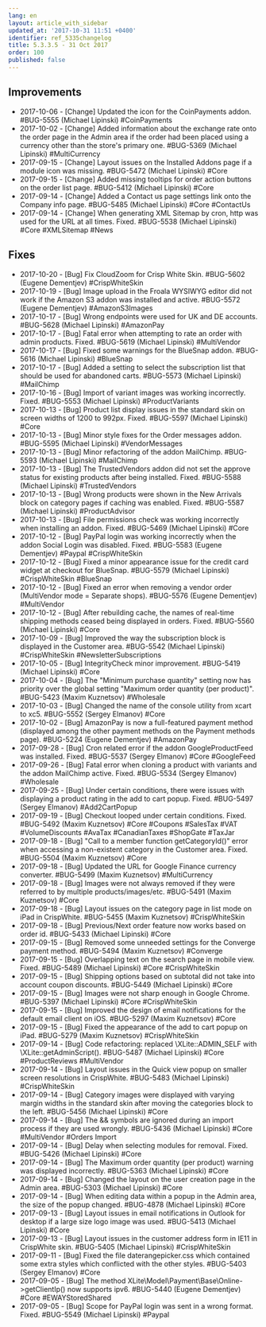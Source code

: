 ```yaml
---
lang: en
layout: article_with_sidebar
updated_at: '2017-10-31 11:51 +0400'
identifier: ref_5335changelog
title: 5.3.3.5 - 31 Oct 2017
order: 100
published: false
---
```

## Improvements
* 2017-10-06 - [Change] Updated the icon for the CoinPayments addon. #BUG-5555 (Michael Lipinski) #CoinPayments
* 2017-10-02 - [Change] Added information about the exchange rate onto the order page in the Admin area if the order had been placed using a currency other than the store's primary one. #BUG-5369 (Michael Lipinski) #MultiCurrency
* 2017-09-15 - [Change] Layout issues on the Installed Addons page if a module icon was missing. #BUG-5472 (Michael Lipinski) #Core
* 2017-09-15 - [Change] Added missing tooltips for order action buttons on the order list page. #BUG-5412 (Michael Lipinski) #Core
* 2017-09-14 - [Change] Added a Contact us page settings link onto the Company info page. #BUG-5485 (Michael Lipinski) #Core #ContactUs
* 2017-09-14 - [Change] When generating XML Sitemap by cron, http was used for the URL at all times. Fixed. #BUG-5538 (Michael Lipinski) #Core #XMLSitemap #News

## Fixes
* 2017-10-20 - [Bug] Fix CloudZoom for Crisp White Skin. #BUG-5602 (Eugene Dementjev) #CrispWhiteSkin
* 2017-10-19 - [Bug] Image upload in the Froala WYSIWYG editor did not work if the Amazon S3 addon was installed and active. #BUG-5572 (Eugene Dementjev) #AmazonS3Images
* 2017-10-17 - [Bug] Wrong endpoints were used for UK and DE accounts. #BUG-5628 (Michael Lipinski) #AmazonPay
* 2017-10-17 - [Bug] Fatal error when attempting to rate an order with admin products. Fixed. #BUG-5619 (Michael Lipinski) #MultiVendor
* 2017-10-17 - [Bug] Fixed some warnings for the BlueSnap addon. #BUG-5616 (Michael Lipinski) #BlueSnap
* 2017-10-17 - [Bug] Added a setting to select the subscription list that should be used for abandoned carts. #BUG-5573 (Michael Lipinski) #MailChimp
* 2017-10-16 - [Bug] Import of variant images was working incorrectly. Fixed. #BUG-5553 (Michael Lipinski) #ProductVariants
* 2017-10-13 - [Bug] Product list display issues in the standard skin on screen widths of 1200 to 992px. Fixed. #BUG-5597 (Michael Lipinski) #Core
* 2017-10-13 - [Bug] Minor style fixes for the Order messages addon. #BUG-5595 (Michael Lipinski) #VendorMessages
* 2017-10-13 - [Bug] Minor refactoring of the addon MailChimp. #BUG-5593 (Michael Lipinski) #MailChimp
* 2017-10-13 - [Bug] The TrustedVendors addon did not set the approve status for existing products after being installed. Fixed. #BUG-5588 (Michael Lipinski) #TrustedVendors
* 2017-10-13 - [Bug] Wrong products were shown in the New Arrivals block on category pages if caching was enabled. Fixed. #BUG-5587 (Michael Lipinski) #ProductAdvisor
* 2017-10-13 - [Bug] File permissions check was working incorrectly when installing an addon. Fixed. #BUG-5469 (Michael Lipinski) #Core
* 2017-10-12 - [Bug] PayPal login was working incorrectly when the addon Social Login was disabled. Fixed. #BUG-5583 (Eugene Dementjev) #Paypal #CrispWhiteSkin
* 2017-10-12 - [Bug] Fixed a minor appearance issue for the credit card widget at checkout for BlueSnap. #BUG-5579 (Michael Lipinski) #CrispWhiteSkin #BlueSnap
* 2017-10-12 - [Bug] Fixed an error when removing a vendor order (MultiVendor mode = Separate shops). #BUG-5576 (Eugene Dementjev) #MultiVendor
* 2017-10-12 - [Bug] After rebuilding cache, the names of real-time shipping methods ceased being displayed in orders. Fixed. #BUG-5560 (Michael Lipinski) #Core
* 2017-10-09 - [Bug] Improved the way the subscription block is displayed in the Customer area. #BUG-5542 (Michael Lipinski) #CrispWhiteSkin #NewsletterSubscriptions
* 2017-10-05 - [Bug] IntegrityCheck minor improvement. #BUG-5419 (Michael Lipinski) #Core
* 2017-10-04 - [Bug] The "Minimum purchase quantity" setting now has priority over the global setting "Maximum order quantity (per product)". #BUG-5423 (Maxim Kuznetsov) #Wholesale
* 2017-10-03 - [Bug] Changed the name of the console utility from xcart to xc5. #BUG-5552 (Sergey Elmanov) #Core
* 2017-10-02 - [Bug] AmazonPay is now a full-featured payment method (displayed among the other payment methods on the Payment methods page). #BUG-5224 (Eugene Dementjev) #AmazonPay
* 2017-09-28 - [Bug] Cron related error if the addon GoogleProductFeed was installed. Fixed. #BUG-5537 (Sergey Elmanov) #Core #GoogleFeed
* 2017-09-26 - [Bug] Fatal error when cloning a product with variants and the addon MailChimp active. Fixed. #BUG-5534 (Sergey Elmanov) #Wholesale
* 2017-09-25 - [Bug] Under certain conditions, there were issues with displaying a product rating in the add to cart popup. Fixed. #BUG-5497 (Sergey Elmanov) #Add2CartPopup
* 2017-09-19 - [Bug] Checkout looped under certain conditions. Fixed. #BUG-5492 (Maxim Kuznetsov) #Core #Coupons #SalesTax #VAT #VolumeDiscounts #AvaTax #CanadianTaxes #ShopGate #TaxJar
* 2017-09-18 - [Bug] "Call to a member function getCategoryId()" error when accessing a non-existent category in the Customer area. Fixed. #BUG-5504 (Maxim Kuznetsov) #Core
* 2017-09-18 - [Bug] Updated the URL for Google Finance currency converter. #BUG-5499 (Maxim Kuznetsov) #MultiCurrency
* 2017-09-18 - [Bug] Images were not always removed if they were referred to by multiple products/images/etc. #BUG-5491 (Maxim Kuznetsov) #Core
* 2017-09-18 - [Bug] Layout issues on the category page in list mode on iPad in CrispWhite. #BUG-5455 (Maxim Kuznetsov) #CrispWhiteSkin
* 2017-09-18 - [Bug] Previous/Next order feature now works based on order id. #BUG-5433 (Michael Lipinski) #Core
* 2017-09-15 - [Bug] Removed some unneeded settings for the Converge payment method. #BUG-5494 (Maxim Kuznetsov) #Converge
* 2017-09-15 - [Bug] Overlapping text on the search page in mobile view. Fixed. #BUG-5489 (Michael Lipinski) #Core #CrispWhiteSkin
* 2017-09-15 - [Bug] Shipping options based on subtotal did not take into account coupon discounts. #BUG-5449 (Michael Lipinski) #Core
* 2017-09-15 - [Bug] Images were not sharp enough in Google Chrome. #BUG-5397 (Michael Lipinski) #Core #CrispWhiteSkin
* 2017-09-15 - [Bug] Improved the design of email notifications  for the default email client on iOS. #BUG-5297 (Maxim Kuznetsov) #Core
* 2017-09-15 - [Bug] Fixed the appearance of the add to cart popup on iPad. #BUG-5279 (Maxim Kuznetsov) #CrispWhiteSkin
* 2017-09-14 - [Bug] Code refactoring: replaced \XLite::ADMIN_SELF with \XLite::getAdminScript(). #BUG-5487 (Michael Lipinski) #Core #ProductReviews #MultiVendor
* 2017-09-14 - [Bug] Layout issues in the Quick view popup on smaller screen resolutions in CrispWhite. #BUG-5483 (Michael Lipinski) #CrispWhiteSkin
* 2017-09-14 - [Bug] Category images were displayed with varying margin widths in the standard skin after moving the categories block to the left. #BUG-5456 (Michael Lipinski) #Core
* 2017-09-14 - [Bug] The && symbols are ignored during an import process if they are used wrongly. #BUG-5436 (Michael Lipinski) #Core #MultiVendor #Orders Import
* 2017-09-14 - [Bug] Delay when selecting modules for removal. Fixed. #BUG-5426 (Michael Lipinski) #Core
* 2017-09-14 - [Bug] The Maximum order quantity (per product) warning was displayed incorrectly. #BUG-5363 (Michael Lipinski) #Core
* 2017-09-14 - [Bug] Changed the layout on the user creation page in the Admin area. #BUG-5303 (Michael Lipinski) #Core
* 2017-09-14 - [Bug] When editing data within a popup in the Admin area, the size of the popup changed. #BUG-4878 (Michael Lipinski) #Core
* 2017-09-13 - [Bug] Layout issues in email notifications in Outlook for desktop if a large size logo image was used. #BUG-5413 (Michael Lipinski) #Core
* 2017-09-13 - [Bug] Layout issues in the customer address form in IE11 in CrispWhite skin. #BUG-5405 (Michael Lipinski) #CrispWhiteSkin
* 2017-09-11 - [Bug] Fixed the file daterangepicker.css which contained some extra styles which conflicted with the other styles. #BUG-5403 (Sergey Elmanov) #Core
* 2017-09-05 - [Bug] The method XLite\Model\Payment\Base\Online->getClientIp() now supports ipv6. #BUG-5440 (Eugene Dementjev) #Core #EWAYStoredShared
* 2017-09-05 - [Bug] Scope for PayPal login was sent in a wrong format. Fixed. #BUG-5549 (Michael Lipinski) #Paypal

